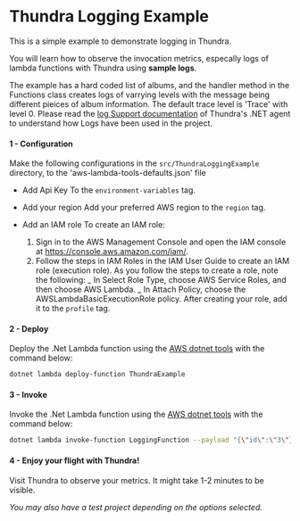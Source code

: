 # Thundra Logging Example

This is a simple example to demonstrate logging in Thundra.

You will learn how to observe the invocation metrics, especally logs of lambda functions with Thundra using **sample logs**.

The example has a hard coded list of albums, and the handler method in the Functions class creates logs of varrying levels
with the message being different pieices of album information. The default trace level is 'Trace' with level 0.
Please read the [log Support documentation](https://docs.thundra.io/v1.0.0/docs/dotnet-log-support) of Thundra's .NET agent to understand how Logs have been used in the project.

#### 1 - Configuration

Make the following configurations in the `src/ThundraLoggingExample` directory, to the 'aws-lambda-tools-defaults.json' file

- Add Api Key
  To the `environment-variables` tag.

- Add your region
  Add your preferred AWS region to the `region` tag.

- Add an IAM role
  To create an IAM role:
  1. Sign in to the AWS Management Console and open the IAM console at https://console.aws.amazon.com/iam/.
  2. Follow the steps in IAM Roles in the IAM User Guide to create an IAM role (execution role). As you follow the steps to create a role, note the following:
     _ In Select Role Type, choose AWS Service Roles, and then choose AWS Lambda.
     _ In Attach Policy, choose the AWSLambdaBasicExecutionRole policy.
     After creating your role, add it to the `profile` tag.

#### 2 - Deploy

Deploy the .Net Lambda function using the [AWS dotnet tools](https://www.nuget.org/packages/Amazon.Lambda.Tools/) with the command below:

```bash
dotnet lambda deploy-function ThundraExample
```

#### 3 - Invoke

Invoke the .Net Lambda function using the [AWS dotnet tools](https://www.nuget.org/packages/Amazon.Lambda.Tools/) with the command below:

```bash
dotnet lambda invoke-function LoggingFunction --payload "{\"id\":\"3\"}"
```

#### 4 - Enjoy your flight with Thundra!

Visit Thundra to observe your metrics. It might take 1-2 minutes to be visible.

_You may also have a test project depending on the options selected._
